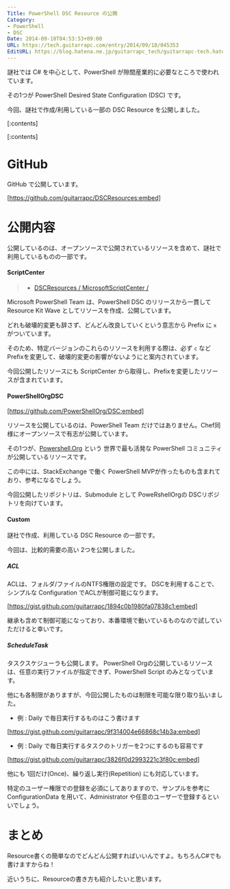 ```yaml
---
Title: PowerShell DSC Resource の公開
Category:
- PowerShell
- DSC
Date: 2014-09-18T04:53:53+09:00
URL: https://tech.guitarrapc.com/entry/2014/09/18/045353
EditURL: https://blog.hatena.ne.jp/guitarrapc_tech/guitarrapc-tech.hatenablog.com/atom/entry/12921228815733116563
---
```


謎社では C# を中心として、PowerShell が隙間産業的に必要なところで使われています。

その1つが PowerShell Desired State Configuration (DSC) です。

今回、謎社で作成/利用している一部の DSC Resource を公開しました。


[:contents]

[:contents]

# GitHub

GitHub で公開しています。

[https://github.com/guitarrapc/DSCResources:embed]

# 公開内容

公開しているのは、オープンソースで公開されているリソースを含めて、謎社で利用しているものの一部です。


#### ScriptCenter

> - [DSCResources / MicrosoftScriptCenter /](https://github.com/guitarrapc/DSCResources/tree/master/MicrosoftScriptCenter)

Microsoft PowerShell Team は、PowerShell DSC のリリースから一貫して Resource Kit Wave としてリソースを作成、公開しています。

どれも破壊的変更も辞さず、どんどん改良していくという意志から Prefix に ```x``` がついています。

そのため、特定バージョンのこれらのリソースを利用する際は、必ず ```c``` などPrefixを変更して、破壊的変更の影響がないようにと案内されています。

今回公開したリソースにも ScriptCenter から取得し、Prefixを変更したリソースが含まれています。

#### PowerShellOrgDSC

[https://github.com/PowerShellOrg/DSC:embed]

リソースを公開しているのは、PowerShell Team だけではありません。Chef同様にオープンソースで有志が公開しています。

その1つが、[Powershell.Org](http://powershell.org/wp/) という 世界で最も活発な PowerShell コミュニティが公開しているリソースです。

この中には、StackExchange で働く PowerShell MVPが作ったものも含まれており、参考になるでしょう。

今回公開したリポジトリは、Submodule として PoweRshellOrgの DSCリポジトリを向けています。

#### Custom

謎社で作成、利用している DSC Resource の一部です。

今回は、比較的需要の高い 2つを公開しました。

##### ACL

ACLは、フォルダ/ファイルのNTFS権限の設定です。 DSCを利用することで、シンプルな Configuration でACLが制御可能になります。

[https://gist.github.com/guitarrapc/1894c0b1980fa07838c1:embed]


継承も含めて制御可能になっており、本番環境で動いているものなので試していただけると幸いです。

##### ScheduleTask

タスクスケジューラも公開します。 PowerShell Orgの公開しているリソースは、任意の実行ファイルが指定できず、PowerShell Script のみとなっています。

他にも各制限がありますが、今回公開したものは制限を可能な限り取り払いました。

- 例 : Daily で毎日実行するものはこう書けます

[https://gist.github.com/guitarrapc/9f314004e66868c14b3a:embed]

- 例 : Daily で毎日実行するタスクのトリガーを2つにするのも容易です

[https://gist.github.com/guitarrapc/3826f0d2993221c3f80c:embed]


他にも 1回だけ(Once)、繰り返し実行(Repetition) にも対応しています。

特定のユーザー権限での登録を必須にしてありますので、サンプルを参考に ConfigurationData を用いて、Administrator や任意のユーザーで登録するといいでしょう。


# まとめ

Resource書くの簡単なのでどんどん公開すればいいんですよ。もちろんC#でも書けますからね！

近いうちに、Resourceの書き方も紹介したいと思います。
